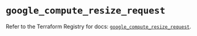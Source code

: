 # `google_compute_resize_request`

Refer to the Terraform Registry for docs: [`google_compute_resize_request`](https://registry.terraform.io/providers/hashicorp/google-beta/5.43.1/docs/resources/google_compute_resize_request).
